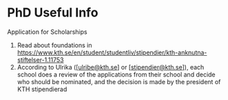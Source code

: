 # PhD Useful Info

Application for Scholarships

1. Read about foundations in <https://www.kth.se/en/student/studentliv/stipendier/kth-anknutna-stiftelser-1.11753>
2. According to Ulrika ([ulribe@kth.se] or [stipendier@kth.se]), each school does a review of the applications from their school and decide who should be nominated, and the decision is made by the president of KTH stipendierad


